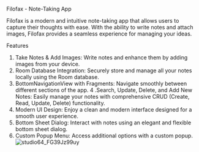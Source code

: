 Filofax - Note-Taking App

Filofax is a modern and intuitive note-taking app that allows users to capture their thoughts with ease. With the ability to write notes and attach images, 
Filofax provides a seamless experience for managing your ideas.

Features
1. Take Notes & Add Images: Write notes and enhance them by adding images from your device.
2. Room Database Integration: Securely store and manage all your notes locally using the Room database.
3. BottomNavigationView with Fragments: Navigate smoothly between different sections of the app.
4 .Search, Update, Delete, and Add New Notes: Easily manage your notes with comprehensive CRUD (Create, Read, Update, Delete) functionality.
5. Modern UI Design: Enjoy a clean and modern interface designed for a smooth user experience.
6. Bottom Sheet Dialog: Interact with notes using an elegant and flexible bottom sheet dialog.
7. Custom Popup Menu: Access additional options with a custom popup.
![studio64_FG39Jz99uy](https://github.com/user-attachments/assets/98611c7e-6bb0-487a-b2f3-589cd9989fa3)
